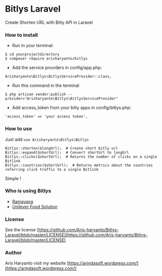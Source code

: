 # Bitlys Laravel
Create Shorten URL with Bitly API in Laravel

### How to install
- Run in your terminal:
```
$ cd yourprojectdirectory
$ composer require arisharyanto/bitlys
```
- Add the service providers in config/app.php:
```
Arisharyanto\Bitlys\BitlysServiceProvider::class,
```
- Run this command in the terminal
```
$ php artisan vendor:publish --provider="Arisharyanto\Bitlys\BitlysServiceProvider"  
```
- Add access_token from your bitly apps in config/bitlys.php:
```
'access_token' => 'your access token',
```

### How to use

Just add `use Arisharyanto\Bitlys\Bitlys`
```
Bitlys::shorten($longUrl);  # Create short bitly url
Bitlys::expand($shortUrl);  # Convert shortUrl to longUrl
Bitlys::clicks($shortUrl);  # Returns the number of clicks on a single Bitlink
Bitlys::countries($shortUrl);  # Returns metrics about the countries referring click traffic to a single Bitlink
```
Simple !

### Who is using Bitlys
- [Ramayana](http://www.ramayana.co.id/)
- [Unilever Food Solution](https://www.sahabatufs.com/)

### License

See the license [https://github.com/Aris-haryanto/Bitlys-Laravel/blob/master/LICENSE](https://github.com/Aris-haryanto/Bitlys-Laravel/blob/master/LICENSE)


### Author


Aris Haryanto
visit my website [https://arindasoft.wordpress.com/](https://arindasoft.wordpress.com/)

